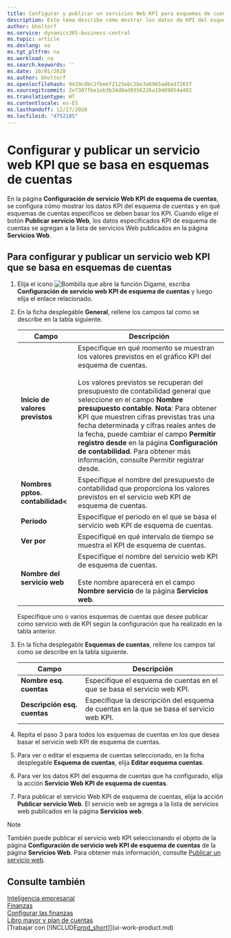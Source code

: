 ```yaml
---
title: Configurar y publicar un servicios Web KPI para esquemas de cuentas | Documentos de Microsoft
description: Este tema describe cómo mostrar los datos de KPI del esquema de cuentas según esquemas de cuentas específicos.
author: bholtorf
ms.service: dynamics365-business-central
ms.topic: article
ms.devlang: na
ms.tgt_pltfrm: na
ms.workload: na
ms.search.keywords: ''
ms.date: 10/01/2020
ms.author: bholtorf
ms.openlocfilehash: 9439cdbc2fbe6f2125ebc2be3e6965ad6ed7265f
ms.sourcegitcommit: 2e7307fbe1eb3b34d0ad9356226a19409054a402
ms.translationtype: HT
ms.contentlocale: es-ES
ms.lasthandoff: 12/17/2020
ms.locfileid: "4752185"
---
```

# <a name="set-up-and-publish-kpi-web-services-based-on-account-schedules"></a>Configurar y publicar un servicio web KPI que se basa en esquemas de cuentas
En la página **Configuración de servicio Web KPI de esquema de cuentas**, se configura cómo mostrar los datos KPI del esquema de cuentas y en qué esquemas de cuentas específicos se deben basar los KPI. Cuando elige el botón **Publicar servicio Web**, los datos especificados KPI de esquema de cuentas se agregan a la lista de servicios Web publicados en la página **Servicios Web**.  

## <a name="to-set-up-and-publish-a-kpi-web-service-that-is-based-on-account-schedules"></a>Para configurar y publicar un servicio web KPI que se basa en esquemas de cuentas  
1.  Elija el icono ![Bombilla que abre la función Dígame](media/ui-search/search_small.png "Dígame qué desea hacer"), escriba **Configuración de servicio web KPI de esquema de cuentas** y luego elija el enlace relacionado.  
2.  En la ficha desplegable **General**, rellene los campos tal como se describe en la tabla siguiente.  

    |Campo|Descripción|  
    |---------------------------------|---------------------------------------|  
    |**Inicio de valores previstos**|Especifique en qué momento se muestran los valores previstos en el gráfico KPI del esquema de cuentas.<br /><br /> Los valores previstos se recuperan del presupuesto de contabilidad general que seleccione en el campo **Nombre presupuesto contable**. **Nota**: Para obtener KPI que muestren cifras previstas tras una fecha determinada y cifras reales antes de la fecha, puede cambiar el campo **Permitir registro desde** en la página **Configuración de contabilidad**. Para obtener más información, consulte Permitir registrar desde.|  
    |**Nombres pptos. contabilidad<**|Especifique el nombre del presupuesto de contabilidad que proporciona los valores previstos en el servicio web KPI de esquema de cuentas.|  
    |**Periodo**|Especifique el periodo en el que se basa el servicio web KPI de esquema de cuentas.|  
    |**Ver por**|Especifiqué en qué intervalo de tiempo se muestra el KPI de esquema de cuentas.|  
    |**Nombre del servicio web**|Especifique el nombre del servicio web KPI de esquema de cuentas.<br /><br /> Este nombre aparecerá en el campo **Nombre servicio** de la página **Servicios web**.|  

    Especifique uno o varios esquemas de cuentas que desee publicar como servicio web de KPI según la configuración que ha realizado en la tabla anterior.  

3.  En la ficha desplegable **Esquemas de cuentas**, rellene los campos tal como se describe en la tabla siguiente.  

    |Campo|Descripción|  
    |---------------------------------|---------------------------------------|  
    |**Nombre esq. cuentas**|Especifique el esquema de cuentas en el que se basa el servicio web KPI.|  
    |**Descripción esq. cuentas**|Especifique la descripción del esquema de cuentas en la que se basa el servicio web KPI.|  

4.  Repita el paso 3 para todos los esquemas de cuentas en los que desea basar el servicio web KPI de esquema de cuentas.  
5.  Para ver o editar el esquema de cuentas seleccionado, en la ficha desplegable **Esquema de cuentas**, elija **Editar esquema cuentas**.  
6.  Para ver los datos KPI del esquema de cuentas que ha configurado, elija la acción **Servicio Web KPI de esquema de cuentas**.  
7.  Para publicar el servicio Web KPI de esquema de cuentas, elija la acción **Publicar servicio Web**. El servicio web se agrega a la lista de servicios web publicados en la página **Servicios web**.  

> [!NOTE]  
>  También puede publicar el servicio web KPI seleccionando el objeto de la página **Configuración de servicio web KPI de esquema de cuentas** de la página **Servicios Web**. Para obtener más información, consulte [Publicar un servicio web](across-how-publish-web-service.md).  

## <a name="see-also"></a>Consulte también  
[Inteligencia empresarial](bi.md)  
[Finanzas](finance.md)  
[Configurar las finanzas](finance-setup-finance.md)  
[Libro mayor y plan de cuentas](finance-general-ledger.md)  
[Trabajar con [!INCLUDE[prod_short](includes/prod_short.md)]](ui-work-product.md)
